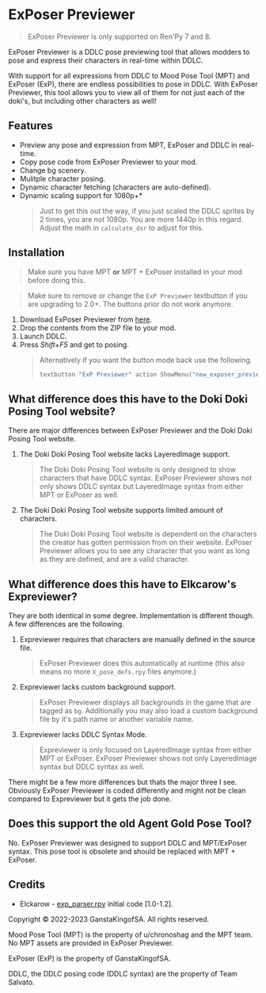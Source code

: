 # ExPoser Previewer
> ExPoser Previewer is only supported on Ren'Py 7 and 8.

ExPoser Previewer is a DDLC pose previewing tool that allows modders to pose and express their characters in real-time within DDLC. 

With support for all expressions from DDLC to Mood Pose Tool (MPT) and ExPoser (ExP), there are endless possibilities to pose in DDLC. With ExPoser Previewer, this tool allows you to view all of them for not just each of the doki's, but including other characters as well!

## Features
- Preview any pose and expression from MPT, ExPoser and DDLC in real-time.
- Copy pose code from ExPoser Previewer to your mod.
- Change bg scenery.
- Mulitple character posing.
- Dynamic character fetching (characters are auto-defined).
- Dynamic scaling support for 1080p+*
   > Just to get this out the way, if you just scaled the DDLC sprites by 2 times, you are *not* 1080p. You are more 1440p in this regard. Adjust the math in `calculate_dsr` to adjust for this.

## Installation
> Make sure you have MPT **or** MPT + ExPoser installed in your mod before doing this.

> Make sure to remove or change the `ExP Previewer` textbutton if you are upgrading to 2.0+. The buttons prior do not work anymore.
1. Download ExPoser Previewer from [here](https://github.com/GanstaKingofSA/ExPoser-Previewer/releases).
2. Drop the contents from the ZIP file to your mod.
4. Launch DDLC.
5. Press *Shift+F5* and get to posing.
    > Alternatively if you want the button mode back use the following.
    > ```py
    > textbutton "ExP Previewer" action ShowMenu("new_exposer_previewer")
    > ```

## What difference does this have to the Doki Doki Posing Tool website?
There are major differences between ExPoser Previewer and the Doki Doki Posing Tool website.
1. The Doki Doki Posing Tool website lacks LayeredImage support.
   > The Doki Doki Posing Tool website is only designed to show characters that have DDLC syntax. ExPoser Previewer shows not only shows DDLC syntax but LayeredImage syntax from either MPT or ExPoser as well.
2. The Doki Doki Posing Tool website supports limited amount of characters.
   > The Doki Doki Posing Tool website is dependent on the characters the creator has gotten permission from on their website. ExPoser Previewer allows you to see any character that you want as long as they are defined, and are a valid character.

## What difference does this have to Elkcarow's Expreviewer?
They are both identical in some degree. Implementation is different though. A few differences are the following.
1. Expreviewer requires that characters are manually defined in the source file.
   > ExPoser Previewer does this automatically at runtime (this also means no more `X_pose_defs.rpy` files anymore.)
2. Expreviewer lacks custom background support.
   > ExPoser Previewer displays all backgrounds in the game that are tagged as `bg`. Additionally you may also load a custom background file by it's path name or another variable name.
3. Expreviewer lacks DDLC Syntax Mode.
   > Expreviewer is only focused on LayeredImage syntax from either MPT or ExPoser. ExPoser Previewer shows not only LayeredImage syntax but DDLC syntax as well.

There might be a few more differences but thats the major three I see. Obviously ExPoser Previewer is coded differently and might not be clean compared to Expreviewer but it gets the job done.

## Does this support the old Agent Gold Pose Tool?
No. ExPoser Previewer was designed to support DDLC and MPT/ExPoser syntax. This pose tool is obsolete and should be replaced with MPT + ExPoser.

## Credits
- Elckarow - [exp_parser.rpy](./game/exp_parser.rpy) initial code [1.0-1.2].

Copyright © 2022-2023 GanstaKingofSA. All rights reserved.

Mood Pose Tool (MPT) is the property of u/chronoshag and the MPT team. No MPT assets are provided in ExPoser Previewer.

ExPoser (ExP) is the property of GanstaKingofSA.

DDLC, the DDLC posing code (DDLC syntax) are the property of Team Salvato.